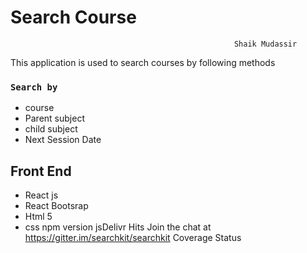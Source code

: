 # Search Course
                                                      Shaik Mudassir
This application is used to search courses by following methods
### `Search by` 
+ course
+ Parent subject
+ child subject
+ Next Session Date

## Front End

+ React js
+ React Bootsrap
+ Html 5
+ css
 npm version jsDelivr Hits Join the chat at https://gitter.im/searchkit/searchkit Coverage Status
